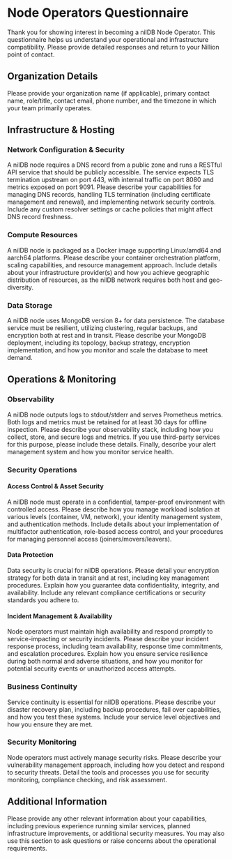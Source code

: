 # Node Operators Questionnaire

Thank you for showing interest in becoming a nilDB Node Operator. This questionnaire helps us understand your operational and infrastructure compatibility. Please provide detailed responses and return to your Nillion point of contact.

## Organization Details

Please provide your organization name (if applicable), primary contact name, role/title, contact email, phone number, and the timezone in which your team primarily operates.

## Infrastructure & Hosting

### Network Configuration & Security

A nilDB node requires a DNS record from a public zone and runs a RESTful API service that should be publicly accessible. The service expects TLS termination upstream on port 443, with internal traffic on port 8080 and metrics exposed on port 9091. Please describe your capabilities for managing DNS records, handling TLS termination (including certificate management and renewal), and implementing network security controls. Include any custom resolver settings or cache policies that might affect DNS record freshness.

### Compute Resources

A nilDB node is packaged as a Docker image supporting Linux/amd64 and aarch64 platforms. Please describe your container orchestration platform, scaling capabilities, and resource management approach. Include details about your infrastructure provider(s) and how you achieve geographic distribution of resources, as the nilDB network requires both host and geo-diversity.

### Data Storage

A nilDB node uses MongoDB version 8+ for data persistence. The database service must be resilient, utilizing clustering, regular backups, and encryption both at rest and in transit. Please describe your MongoDB deployment, including its topology, backup strategy, encryption implementation, and how you monitor and scale the database to meet demand.

## Operations & Monitoring

### Observability

A nilDB node outputs logs to stdout/stderr and serves Prometheus metrics. Both logs and metrics must be retained for at least 30 days for offline inspection. Please describe your observability stack, including how you collect, store, and secure logs and metrics. If you use third-party services for this purpose, please include these details. Finally, describe your alert management system and how you monitor service health.

### Security Operations

#### Access Control & Asset Security

A nilDB node must operate in a confidential, tamper-proof environment with controlled access. Please describe how you manage workload isolation at various levels (container, VM, network), your identity management system, and authentication methods. Include details about your implementation of multifactor authentication, role-based access control, and your procedures for managing personnel access (joiners/movers/leavers).

#### Data Protection

Data security is crucial for nilDB operations. Please detail your encryption strategy for both data in transit and at rest, including key management procedures. Explain how you guarantee data confidentiality, integrity, and availability. Include any relevant compliance certifications or security standards you adhere to.

#### Incident Management & Availability

Node operators must maintain high availability and respond promptly to service-impacting or security incidents. Please describe your incident response process, including team availability, response time commitments, and escalation procedures. Explain how you ensure service resilience during both normal and adverse situations, and how you monitor for potential security events or unauthorized access attempts.

### Business Continuity

Service continuity is essential for nilDB operations. Please describe your disaster recovery plan, including backup procedures, fail over capabilities, and how you test these systems. Include your service level objectives and how you ensure they are met.

### Security Monitoring

Node operators must actively manage security risks. Please describe your vulnerability management approach, including how you detect and respond to security threats. Detail the tools and processes you use for security monitoring, compliance checking, and risk assessment.

## Additional Information

Please provide any other relevant information about your capabilities, including previous experience running similar services, planned infrastructure improvements, or additional security measures. You may also use this section to ask questions or raise concerns about the operational requirements.
